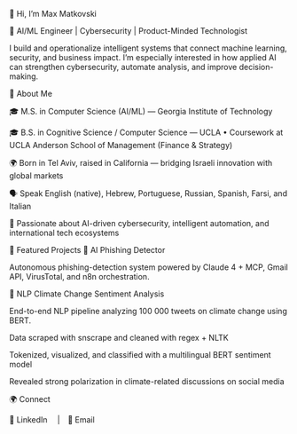 👋 Hi, I’m Max Matkovski

🚀 AI/ML Engineer | Cybersecurity | Product-Minded Technologist

I build and operationalize intelligent systems that connect machine learning, security, and business impact.
I’m especially interested in how applied AI can strengthen cybersecurity, automate analysis, and improve decision-making.

🧩 About Me

🎓 M.S. in Computer Science (AI/ML) — Georgia Institute of Technology

🎓 B.S. in Cognitive Science / Computer Science — UCLA
• Coursework at UCLA Anderson School of Management (Finance & Strategy)

🌍 Born in Tel Aviv, raised in California — bridging Israeli innovation with global markets

🗣️ Speak English (native), Hebrew, Portuguese, Russian, Spanish, Farsi, and Italian

💬 Passionate about AI-driven cybersecurity, intelligent automation, and international tech ecosystems

🧠 Featured Projects
🚨 AI Phishing Detector

Autonomous phishing-detection system powered by Claude 4 + MCP, Gmail API, VirusTotal, and n8n orchestration.

🌿 NLP Climate Change Sentiment Analysis

End-to-end NLP pipeline analyzing 100 000 tweets on climate change using BERT.

Data scraped with snscrape and cleaned with regex + NLTK

Tokenized, visualized, and classified with a multilingual BERT sentiment model

Revealed strong polarization in climate-related discussions on social media

🌍 Connect

💼 LinkedIn
 | 📧 Email
